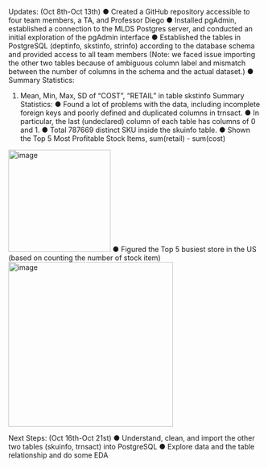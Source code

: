 Updates: (Oct 8th-Oct 13th)
●	Created a GitHub repository accessible to four team members, a TA, and Professor Diego
●	Installed pgAdmin, established a connection to the MLDS Postgres server, and conducted an initial exploration of the pgAdmin interface
●	Established the tables in PostgreSQL (deptinfo, skstinfo, strinfo) according to the database schema and provided access to all team members (Note: we faced issue importing the other two tables because of ambiguous column label and mismatch between the number of columns in the schema and the actual dataset.)
●	Summary Statistics:
1.	Mean, Min, Max, SD of “COST”, “RETAIL” in table skstinfo
Summary Statistics:
●	Found a lot of problems with the data, including incomplete foreign keys and poorly defined and duplicated columns in trnsact. 
●	In particular, the last (undeclared) column of each table has columns of 0 and 1. 
●	Total 787669 distinct SKU inside the skuinfo table. 
●	Shown the Top 5 Most Profitable Stock Items, sum(retail) - sum(cost)
<img width="203" alt="image" src="https://github.com/MSIA/MLDS400_Group3-Ye-Joon-Han-Jiayue-Tian-Wesley-Wang-Yumin-Zhang/assets/145531369/2631a4a2-485d-4148-a752-9545d954b0f9">
●	Figured the Top 5 busiest store in the US (based on counting the number of stock item)
<img width="327" alt="image" src="https://github.com/MSIA/MLDS400_Group3-Ye-Joon-Han-Jiayue-Tian-Wesley-Wang-Yumin-Zhang/assets/145531369/6ff399d1-6d86-43e0-9f33-d879f49b4bf6">

Next Steps: (Oct 16th-Oct 21st)
●	Understand, clean, and import the other two tables (skuinfo, trnsact) into PostgreSQL
●	Explore data and the table relationship and do some EDA
